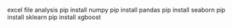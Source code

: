 excel file analysis
pip install numpy
pip install pandas
pip install seaborn
pip install sklearn
pip install xgboost
